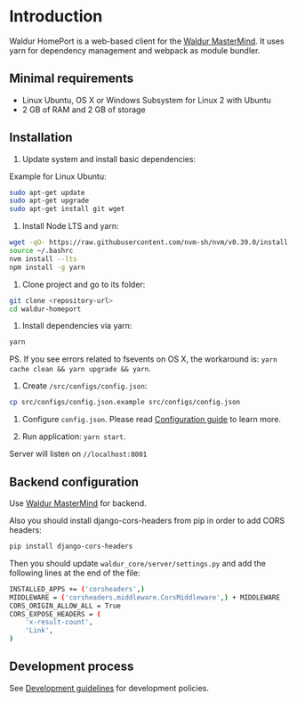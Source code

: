 # Introduction

Waldur HomePort is a web-based client for the [Waldur MasterMind][1].
It uses yarn for dependency management and webpack as module bundler.

## Minimal requirements

- Linux Ubuntu, OS X or Windows Subsystem for Linux 2 with Ubuntu
- 2 GB of RAM and 2 GB of storage

## Installation

1. Update system and install basic dependencies:

Example for Linux Ubuntu:

```bash
sudo apt-get update
sudo apt-get upgrade
sudo apt-get install git wget
```

1. Install Node LTS and yarn:

```bash
wget -qO- https://raw.githubusercontent.com/nvm-sh/nvm/v0.39.0/install.sh | bash
source ~/.bashrc
nvm install --lts
npm install -g yarn
```

1. Clone project and go to its folder:

```bash
git clone <repository-url>
cd waldur-homeport
```

1. Install dependencies via yarn:

```bash
yarn
```

PS. If you see errors related to fsevents on OS X, the workaround is: `yarn cache clean && yarn upgrade && yarn`.

1. Create `/src/configs/config.json`:

```bash
cp src/configs/config.json.example src/configs/config.json
```

1. Configure `config.json`. Please read [Configuration guide](docs/config.md) to learn more.

1. Run application: `yarn start`.

Server will listen on `//localhost:8001`

## Backend configuration

Use [Waldur MasterMind][1] for backend.

Also you should install django-cors-headers from pip in order to add CORS headers:

```bash
pip install django-cors-headers
```

Then you should update `waldur_core/server/settings.py` and add the following
lines at the end of the file:

```bash
INSTALLED_APPS += ('corsheaders',)
MIDDLEWARE = ('corsheaders.middleware.CorsMiddleware',) + MIDDLEWARE
CORS_ORIGIN_ALLOW_ALL = True
CORS_EXPOSE_HEADERS = (
    'x-result-count',
    'Link',
)
```

## Development process

See [Development guidelines](docs/development_guideline.md) for development policies.

[1]: https://github.com/waldur/waldur-mastermind
